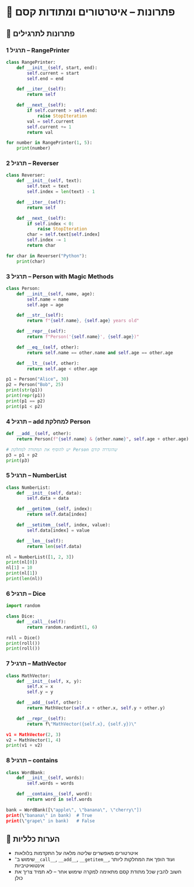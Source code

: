 # 📘 פתרונות – איטרטורים ומתודות קסם

## 🧪 פתרונות לתרגילים

### תרגיל 1 – RangePrinter
```python
class RangePrinter:
    def __init__(self, start, end):
        self.current = start
        self.end = end

    def __iter__(self):
        return self

    def __next__(self):
        if self.current > self.end:
            raise StopIteration
        val = self.current
        self.current += 1
        return val

for number in RangePrinter(1, 5):
    print(number)
````

### תרגיל 2 – Reverser

```python
class Reverser:
    def __init__(self, text):
        self.text = text
        self.index = len(text) - 1

    def __iter__(self):
        return self

    def __next__(self):
        if self.index < 0:
            raise StopIteration
        char = self.text[self.index]
        self.index -= 1
        return char

for char in Reverser("Python"):
    print(char)
```

### תרגיל 3 – Person with Magic Methods

```python
class Person:
    def __init__(self, name, age):
        self.name = name
        self.age = age

    def __str__(self):
        return f"{self.name}, {self.age} years old"

    def __repr__(self):
        return f"Person('{self.name}', {self.age})"

    def __eq__(self, other):
        return self.name == other.name and self.age == other.age

    def __lt__(self, other):
        return self.age < other.age

p1 = Person("Alice", 30)
p2 = Person("Bob", 25)
print(str(p1))
print(repr(p1))
print(p1 == p2)
print(p1 < p2)
```

### תרגיל 4 – **add** למחלקת Person

```python
def __add__(self, other):
    return Person(f"{self.name} & {other.name}", self.age + other.age)

# יש להוסיף את המתודה למחלקת Person שהוגדרה קודם
p3 = p1 + p2
print(p3)
```

### תרגיל 5 – NumberList

```python
class NumberList:
    def __init__(self, data):
        self.data = data

    def __getitem__(self, index):
        return self.data[index]

    def __setitem__(self, index, value):
        self.data[index] = value

    def __len__(self):
        return len(self.data)

nl = NumberList([1, 2, 3])
print(nl[0])
nl[1] = 10
print(nl[1])
print(len(nl))
```

### תרגיל 6 – Dice

```python
import random

class Dice:
    def __call__(self):
        return random.randint(1, 6)

roll = Dice()
print(roll())
print(roll())
```

### תרגיל 7 – MathVector

```python
class MathVector:
    def __init__(self, x, y):
        self.x = x
        self.y = y

    def __add__(self, other):
        return MathVector(self.x + other.x, self.y + other.y)

    def __repr__(self):
        return f\"MathVector({self.x}, {self.y})\"

v1 = MathVector(2, 3)
v2 = MathVector(1, 4)
print(v1 + v2)
```

### תרגיל 8 – **contains**

```python
class WordBank:
    def __init__(self, words):
        self.words = words

    def __contains__(self, word):
        return word in self.words

bank = WordBank([\"apple\", \"banana\", \"cherry\"])
print(\"banana\" in bank)  # True
print(\"grape\" in bank)   # False
```

## 💬 הערות כלליות

* איטרטורים מאפשרים שליטה מלאה על התקדמות בלולאות
* שימוש ב־`__call__`, `__add__`, `__getitem__`, ועוד הופך את המחלקות ליותר אינטואיטיביות
* חשוב להבין שכל מתודת קסם מתאימה למקרה שימוש אחר – לא תמיד צריך את כולן

